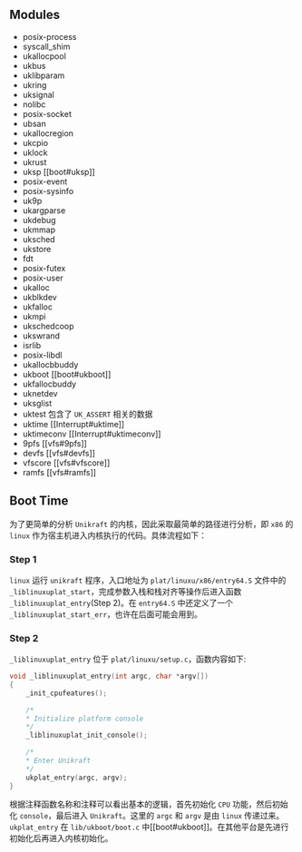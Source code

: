 ## Modules
- posix-process
- syscall_shim
- ukallocpool
- ukbus
- uklibparam
- ukring
- uksignal
- nolibc
- posix-socket
- ubsan
- ukallocregion
- ukcpio
- uklock
- ukrust
- uksp [[boot#uksp]]
- posix-event
- posix-sysinfo
- uk9p
- ukargparse
- ukdebug
- ukmmap
- uksched
- ukstore
- fdt
- posix-futex
- posix-user
- ukalloc
- ukblkdev
- ukfalloc
- ukmpi
- ukschedcoop
- ukswrand
- isrlib
- posix-libdl
- ukallocbbuddy
- ukboot [[boot#ukboot]]
- ukfallocbuddy
- uknetdev
- uksglist
- uktest 包含了 `UK_ASSERT` 相关的数据
- uktime [[Interrupt#uktime]]
- uktimeconv [[Interrupt#uktimeconv]]
- 9pfs [[vfs#9pfs]]
- devfs [[vfs#devfs]]
- vfscore [[vfs#vfscore]]
- ramfs [[vfs#ramfs]]

## Boot Time
为了更简单的分析 `Unikraft` 的内核，因此采取最简单的路径进行分析，即 `x86` 的 `linux` 作为宿主机进入内核执行的代码。具体流程如下：
### Step 1
 `linux` 运行 `unikraft` 程序，入口地址为 `plat/linuxu/x86/entry64.S` 文件中的 `_liblinuxuplat_start`，完成参数入栈和栈对齐等操作后进入函数 `_liblinuxuplat_entry`(Step 2)。在 `entry64.S` 中还定义了一个 `_liblinuxuplat_start_err`，也许在后面可能会用到。
### Step 2
`_liblinuxuplat_entry` 位于 `plat/linuxu/setup.c`，函数内容如下:
```c
void _liblinuxuplat_entry(int argc, char *argv[])
{
	_init_cpufeatures();
	
	/*
	* Initialize platform console
	*/
	_liblinuxuplat_init_console();
	
	/*
	* Enter Unikraft
	*/
	ukplat_entry(argc, argv);
}
```
根据注释函数名称和注释可以看出基本的逻辑，首先初始化 `CPU` 功能，然后初始化 `console`，最后进入 `Unikraft`。这里的 `argc` 和 `argv` 是由 `linux` 传递过来。 `ukplat_entry` 在 `lib/ukboot/boot.c` 中[[boot#ukboot]]。在其他平台是先进行初始化后再进入内核初始化。
